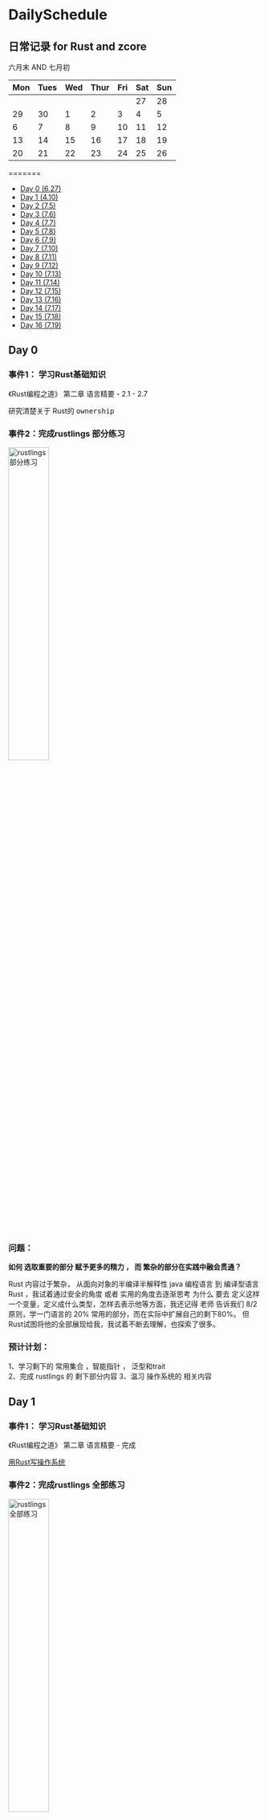 # DailySchedule
## 日常记录 for Rust and zcore
六月末 AND 七月初

| Mon  | Tues | Wed  | Thur | Fri  | Sat  | Sun  |
| ---- | ---- | ---- | ---- | ---- | ---- | ---- |
|      |      |      |      |      | 27   | 28   |
| 29   | 30   | 1    | 2    | 3    | 4    | 5    |
| 6    | 7    | 8    | 9    | 10   | 11   | 12   |
| 13   | 14   | 15   | 16   | 17   | 18   | 19   |
| 20   | 21   | 22   | 23   | 24   | 25   | 26   |

=======

* [Day 0 (6.27)](#0)  
* [Day 1 (4.10)](#Day001)   
* [Day 2 (7.5)](#Day002)   
* [Day 3 (7.6)](#Day003)  
* [Day 4 (7.7)](#Day004)   
* [Day 5 (7.8)](#Day005)   
* [Day 6 (7.9)](#Day006)   
* [Day 7 (7.10)](#Day007)   
* [Day 8 (7.11)](#Day008)   
* [Day 9 (7.12)](#Day009)   
* [Day 10 (7.13)](#Day010)   
* [Day 11 (7.14)](#Day011)   
* [Day 12 (7.15)](#Day012)   
* [Day 13 (7.16)](#Day013)   
* [Day 14 (7.17)](#Day014)   
* [Day 15 (7.18)](#Day015)   
* [Day 16 (7.19)](#Day016)   

<span id="0"></span>
## Day 0

### 事件1： 学习Rust基础知识

《Rust编程之道》 第二章 语言精要 - 2.1 - 2.7

研究清楚关于 Rust的 <kbd> ownership</kbd>

### 事件2：完成rustlings 部分练习
<img src="https://github.com/dingiso/DailySchedule/blob/master/img/Day1.png?raw=true" alt="rustlings部分练习" width="40%" height="40%" />

### 问题：

**如何 选取重要的部分 赋予更多的精力 ， 而 繁杂的部分在实践中融会贯通？**

Rust 内容过于繁杂， 从面向对象的半编译半解释性 java 编程语言 到  编译型语言 Rust ，我试着通过安全的角度 或者 实用的角度去逐渐思考 为什么 要去 定义这样一个变量，定义成什么类型，怎样去表示他等方面，我还记得 老师 告诉我们 8/2 原则，学一门语言的 20% 常用的部分，而在实际中扩展自己的剩下80%。 但Rust试图将他的全部展现给我，我试着不断去理解，也探索了很多。

### 预计计划：  

1、学习剩下的 常用集合 ，智能指针 ， 泛型和trait  
2、完成 rustlings 的 剩下部分内容
3、温习 操作系统的 相关内容 

<span id="Day001"></span>

## Day 1

### 事件1： 学习Rust基础知识

《Rust编程之道》 第二章 语言精要 - 完成

[用Rust写操作系统](https://learningos.github.io/rcore_step_by_step_webdoc/#从零开始写-os)

### 事件2：完成rustlings 全部练习

<img src="https://github.com/dingiso/DailySchedule/blob/master/img/Day2.png?raw=true" alt="rustlings全部练习" width="40%" height="40%" />

### 问题：

**rust 教程中有哪些重点和操作系统需要用到的相关，需要学习的比较深入？**

### 预计计划：  

1、精通完善 模块 ，macro_rules! , 
2、利用 rust 完成 中长练习题
3、温习 操作系统的 相关内容、

<span id="Day002"></span>

## Day 2

### 事件1： 学习Rust基础知识

《Rust编程之道》 第三，四，五章  - 粗略看完

 Rust视频教程部分基础部分-看完-巩固复习

[Rust编程视频教程](https://www.bilibili.com/video/BV1xJ411B79h?from=search&seid=11648763424608637522)

### 事件2：对基础知识部分进行总结，形成xmind 文件

<img src="https://github.com/dingiso/DailySchedule/blob/master/img/Rust.png?raw=true" alt="rust总结" width="40%" height="40%" />

### 问题：

Rust 中 的 **Error E5020** 的相关问题

### 预计计划：  

1、细看剩下的章节 
2、利用 rust 完成 中长练习题
3、温习 操作系统的 相关内容

<span id="Day003"></span>

## Day3

### 事件1： 学习Rust基础知识

重点阅读《Rust编程之道》 第三、四、五章，理解类型系统和所有权；第九章，理解错误处理； 第十三章，理解Unsafe Rust）

 Rust视频教程部分基础部分-看完-巩固复习

[Rust编程视频教程](https://www.bilibili.com/video/BV1xJ411B79h?from=search&seid=11648763424608637522)

### 事件2：完成《Rust编程之道》第十章



### 解决问题：

Rust 中 的 全局变量，可变全局变量的声明

### 预计计划：  

1、细看剩下的章节 
2、利用 rust 完成 中长练习题
3、温习 操作系统的 相关内容

<span id="Day004"></span>
## Day4

### 事件1： 练习Rust

完成leetcode 5道练习题

### 事件2：读RISC-V 官方文档



### 解决问题：

Rust 中 linkedlist 等的数据结构

### 预计计划：  

1、进入RISC-v
2、利用 rust 完成 中长练习题
3、温习 操作系统的 相关内容

<span id="Day005"></span>

## Day5

今天有考试 ， 复习了一天 :blonde_woman:

<span id="Day006"></span>
## Day6

### 事件1： 读完 计算机组成原理 RISC-V 前两章



### 事件2： 看 浙大 的视频



### 解决问题：

Rust 中的 生命周期的内容

### 预计计划：  

1、继续研究RISC-v
2、利用 rust 完成 中长练习题
3、温习 操作系统的 相关内容

<span id="Day007"></span>

## Day16

### 事件1： 参加 每周一次的研讨会

参加组织的会议，了解到了很多相关的内容，着重的

### 事件2： 每日一题

[312.戳气球](https://leetcode-cn.com/problems/burst-balloons/)

### 事件3： 总结-提高

对一周的内容进行总结，做出下一周的规划

### 预计计划：  

1、进入 lab-2 的进程
2、对 lab-1 的成果进行统一的规划

<span id="Day017"></span>
## Day17

### 事件1： 钻研lab-2的内容，完成前两个小节

实现了内存的动态分配

<img src="https://github.com/dingiso/DailySchedule/blob/master/img/Day17-1.png?raw=true" alt="内存的动态分配"/>

探测了内核的结尾地址

<img src="https://github.com/dingiso/DailySchedule/blob/master/img/Day17-2.png?raw=true" alt="探测了内核的结尾地址"/>

### 事件2： 每日一题

[312.戳气球](https://leetcode-cn.com/problems/burst-balloons/)

### 事件3： lab-0 的总结

1. 为了借用新的特性 nightly
2. std 依赖操作系统 `#![no_std]` 禁用
3. `panic_handler` 也在std库中，但是在运行过程中必须实现，所以我们自己写一个
4. 异常时是要通过堆栈反向**捕获异常**并**清理现场**的，暂时不需实现，所以panic直接终止
5. `main`函数并不能作为操作系统入口，所以我们用`_start` 函数代替，并利用 `extern "C"` 和 `# [no_mangle]` 来使得他成为入口函数
6. 通过改变链接器参数，使得程序编译成不依赖其他运行时环境的裸机目标
7. 对于一个OS内核，他的起始地址和普通程序不同，在高地址上，通过更改-链接脚本
8. 通过更改链接脚本使得，内核放在正确的地址上，并依次按顺序排放，`_start` 在先.
9. 内核运行还需要环境支持，所以我们用汇编重写`_start` ，分配启动栈，并跳转到内核入口
10. 将汇编代码内联到`main.rs`中，并更改内核入口为`rust_main`
11. 建立`Makefile` 保存编译运行参数，方便直接调用运行
12. OpenSBI 所提供的`SBI`调用参数 **0-8** ，为我们提供操作操作系统的基本功能
13. 输出功能利用`core`中的输出函数调用`SBI`的单字符输出，并利用`println`等宏进行封装
14. 完善 `panic` 和 `abort` 功能

### 预计计划：  

1、继续 lab-2 的进程
2、

<span id="Day018"></span>

## Day18

### 事件1： 钻研lab-2的内容

参加组织的会议，了解到了很多相关的内容，着重的

### 事件2： 每日一题

[312.戳气球](https://leetcode-cn.com/problems/burst-balloons/)

### 事件3： lab-1 的总结

1. 中断处理首先要保存上下文(即寄存器)在栈中,并在中断后恢复,分为两部分: 

   * context :通用32个寄存器,保存触发中断的指令地址`sepc`和系统状态的`sstatus`
   * 单列 :保存中断主要信息和原因的 `scause` 和 `stval`,因为后面需要使用所以单独

2. 利用汇编将寄存器的值存储在栈中,注意栈寄存器`sp`就是`x2`,所以需要空出他

3. 利用 `STIE` 位开启时钟中断,利用 `sstatus` 的 `SIE` 位,允许内核态被中断打断

4. 通过`sbi_call` 可以预约下一次的时钟中断,`time`参数就是中断时间

5. 总结 时钟中断的调用过程

<img src="https://github.com/dingiso/DailySchedule/blob/master/img/TimeInterrupt.png?raw=true" alt="时钟中断"/>

### 事件4： 小的提议记录

lab-1 程序运行状态 Context 推荐加入源文件的注释 , 并去掉 `Scause` 的use

> 发生中断时，保存的寄存器
>
> 包括所有通用寄存器，以及：
>
> - `sstatus`：各种状态位
>
> - `sepc`：产生中断的地址
>
> ### `#[repr(C)]` 属性
>
> 要求 struct 按照 C 语言的规则进行内存分布，否则 Rust 可能按照其他规则进行内存排布



### 预计计划：  

1、继续 lab-2 的进程
2、

<span id="Day019"></span>
